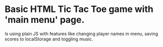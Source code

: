 # Basic HTML Tic Tac Toe game with 'main menu' page.
Is using plain JS with features like changing player names in menu, saving scores to localStorage and toggling music.